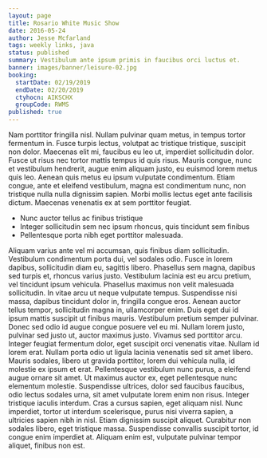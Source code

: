 ```yaml
---
layout: page
title: Rosario White Music Show
date: 2016-05-24
author: Jesse Mcfarland
tags: weekly links, java
status: published
summary: Vestibulum ante ipsum primis in faucibus orci luctus et.
banner: images/banner/leisure-02.jpg
booking:
  startDate: 02/19/2019
  endDate: 02/20/2019
  ctyhocn: AIKSCHX
  groupCode: RWMS
published: true
---
```

Nam porttitor fringilla nisl. Nullam pulvinar quam metus, in tempus tortor fermentum in. Fusce turpis lectus, volutpat ac tristique tristique, suscipit non dolor. Maecenas elit mi, faucibus eu leo ut, imperdiet sollicitudin dolor. Fusce ut risus nec tortor mattis tempus id quis risus. Mauris congue, nunc et vestibulum hendrerit, augue enim aliquam justo, eu euismod lorem metus quis leo. Aenean quis metus eu ipsum vulputate condimentum. Etiam congue, ante et eleifend vestibulum, magna est condimentum nunc, non tristique nulla nulla dignissim sapien. Morbi mollis lectus eget ante facilisis dictum. Maecenas venenatis ex at sem porttitor feugiat.

* Nunc auctor tellus ac finibus tristique
* Integer sollicitudin sem nec ipsum rhoncus, quis tincidunt sem finibus
* Pellentesque porta nibh eget porttitor malesuada.

Aliquam varius ante vel mi accumsan, quis finibus diam sollicitudin. Vestibulum condimentum porta dui, vel sodales odio. Fusce in lorem dapibus, sollicitudin diam eu, sagittis libero. Phasellus sem magna, dapibus sed turpis et, rhoncus varius justo. Vestibulum lacinia est eu arcu pretium, vel tincidunt ipsum vehicula. Phasellus maximus non velit malesuada sollicitudin. In vitae arcu ut neque vulputate tempus. Suspendisse nisi massa, dapibus tincidunt dolor in, fringilla congue eros. Aenean auctor tellus tempor, sollicitudin magna in, ullamcorper enim. Duis eget dui id ipsum mattis suscipit ut finibus mauris. Vestibulum pretium semper pulvinar. Donec sed odio id augue congue posuere vel eu mi. Nullam lorem justo, pulvinar sed justo ut, auctor maximus justo. Vivamus sed porttitor arcu. Integer feugiat fermentum dolor, eget suscipit orci venenatis vitae.
Nullam id lorem erat. Nullam porta odio ut ligula lacinia venenatis sed sit amet libero. Mauris sodales, libero ut gravida porttitor, lorem dui vehicula nulla, id molestie ex ipsum et erat. Pellentesque vestibulum nunc purus, a eleifend augue ornare sit amet. Ut maximus auctor ex, eget pellentesque nunc elementum molestie. Suspendisse ultrices, dolor sed faucibus faucibus, odio lectus sodales urna, sit amet vulputate lorem enim non risus. Integer tristique iaculis interdum. Cras a cursus sapien, eget aliquam nisl. Nunc imperdiet, tortor ut interdum scelerisque, purus nisi viverra sapien, a ultricies sapien nibh in nisl. Etiam dignissim suscipit aliquet. Curabitur non sodales libero, eget tristique massa. Suspendisse convallis suscipit tortor, id congue enim imperdiet at. Aliquam enim est, vulputate pulvinar tempor aliquet, finibus non est.

